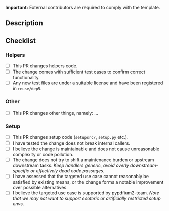 **Important:** External contributors are required to comply with the template.

## Description

<!-- Explain your changes -->

## Checklist

<!--
- Choose the section(s) relevant to your PR and answer the questions. A section is indicated by `### Heading`.
- Non-applying sections can be ignored or removed.
- Place an `x` in the [ ] for yes, leave it empty for no. If a question is not applicable, remove the [ ], but keep the message in place.
- Use the Preview tab to confirm the PR will render correctly.
-->

### Helpers

- [ ] This PR changes helpers code.
- [ ] The change comes with sufficient test cases to confirm correct functionality.
- [ ] Any new test files are under a suitable license and have been registered in `reuse/dep5`.

### Other

- [ ] This PR changes other things, namely: ... <!-- briefly specify what was changed -->

### Setup

- [ ] This PR changes setup code (`setupsrc/`, `setup.py` etc.).
- [ ] I have tested the change does not break internal callers.
- [ ] I believe the change is maintainable and does not cause unreasonable complexity or code pollution.
- [ ] The change does not try to shift a maintenance burden or upstream downstream tasks. *Keep handlers generic, avoid overly downstream-specific or effectively dead code passages.*
- [ ] I have assessed that the targeted use case cannot reasonably be satisfied by existing means, or the change forms a notable improvement over possible alternatives.
- [ ] I believe the targeted use case is supported by pypdfium2-team. *Note that we may not want to support esoteric or artificially restricted setup envs.*
